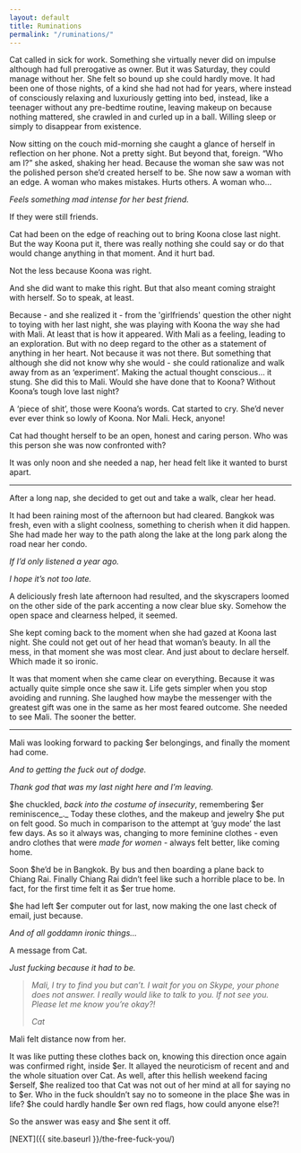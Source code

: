 ```yaml
---
layout: default
title: Ruminations
permalink: "/ruminations/"
---
```

<!-- wp:paragraph -->

Cat called in sick for work. Something she virtually never did on impulse although had full prerogative as owner. But it was Saturday, they could manage without her. She felt so bound up she could hardly move. It had been one of those nights, of a kind she had not had for years, where instead of consciously relaxing and luxuriously getting into bed, instead, like a teenager without any pre-bedtime routine, leaving makeup on because nothing mattered, she crawled in and curled up in a ball. Willing sleep or simply to disappear from existence.

<!-- /wp:paragraph -->

<!-- wp:paragraph -->

Now sitting on the couch mid-morning she caught a glance of herself in reflection on her phone. Not a pretty sight. But beyond that, foreign. “Who am I?” she asked, shaking her head. Because the woman she saw was not the polished person she’d created herself to be. She now saw a woman with an edge. A woman who makes mistakes. Hurts others. A woman who…&nbsp;

<!-- /wp:paragraph -->

<!-- wp:paragraph -->

_Feels something mad intense for her best friend.&nbsp;_

<!-- /wp:paragraph -->

<!-- wp:paragraph -->

If they were still friends.&nbsp;

<!-- /wp:paragraph -->

<!-- wp:paragraph -->

Cat had been on the edge of reaching out to bring Koona close last night. But the way Koona put it, there was really nothing she could say or do that would change anything in that moment. And it hurt bad.&nbsp;

<!-- /wp:paragraph -->

<!-- wp:paragraph -->

Not the less because Koona was right.&nbsp;

<!-- /wp:paragraph -->

<!-- wp:paragraph -->

And she did want to make this right. But that also meant coming straight with herself. So to speak, at least.

<!-- /wp:paragraph -->

<!-- wp:paragraph -->

Because - and she realized it - from the 'girlfriends' question the other night to toying with her last night, she was playing with Koona the way she had with Mali. At least that is how it appeared. With Mali as a feeling, leading to an exploration. But with no deep regard to the other as a statement of anything in her heart. Not because it was not there. But something that although she did not know why she would - she could rationalize and walk away from as an ‘experiment’. Making the actual thought conscious… it stung. She did this to Mali. Would she have done that to Koona? Without Koona’s tough love last night?&nbsp;

<!-- /wp:paragraph -->

<!-- wp:paragraph -->

A ‘piece of shit’, those were Koona’s words. Cat started to cry. She’d never ever ever think so lowly of Koona. Nor Mali. Heck, anyone!

<!-- /wp:paragraph -->

<!-- wp:paragraph -->

Cat had thought herself to be an open, honest and caring person. Who was this person she was now confronted with?

<!-- /wp:paragraph -->

<!-- wp:paragraph -->

It was only noon and she needed a nap, her head felt like it wanted to burst apart.

<!-- /wp:paragraph -->

<!-- wp:separator -->

* * *
<!-- /wp:separator -->

<!-- wp:paragraph -->

After a long nap, she decided to get out and take a walk, clear her head.&nbsp;

<!-- /wp:paragraph -->

<!-- wp:paragraph -->

It had been raining most of the afternoon but had cleared. Bangkok was fresh, even with a slight coolness, something to cherish when it did happen. She had made her way to the path along the lake at the long park along the road near her condo.&nbsp;

<!-- /wp:paragraph -->

<!-- wp:paragraph -->

_If I’d only listened a year ago.&nbsp;_

<!-- /wp:paragraph -->

<!-- wp:paragraph -->

_I hope it’s not too late._

<!-- /wp:paragraph -->

<!-- wp:paragraph -->

A deliciously fresh late afternoon had resulted, and the skyscrapers loomed on the other side of the park accenting a now clear blue sky. Somehow the open space and clearness helped, it seemed.

<!-- /wp:paragraph -->

<!-- wp:paragraph -->

She kept coming back to the moment when she had gazed at Koona last night. She could not get out of her head that woman’s beauty. In all the mess, in that moment she was most clear. And just about to declare herself. Which made it so ironic.

<!-- /wp:paragraph -->

<!-- wp:paragraph -->

It was that moment when she came clear on everything. Because it was actually quite simple once she saw it. Life gets simpler when you stop avoiding and running. She laughed how maybe the messenger with the greatest gift was one in the same as her most feared outcome. She needed to see Mali. The sooner the better.

<!-- /wp:paragraph -->

<!-- wp:separator -->

* * *
<!-- /wp:separator -->

<!-- wp:paragraph -->

Mali was looking forward to packing $er belongings, and finally the moment had come.&nbsp;

<!-- /wp:paragraph -->

<!-- wp:paragraph -->

_And to getting the fuck out of dodge._

<!-- /wp:paragraph -->

<!-- wp:paragraph -->

_Thank god that was my last night here and I’m leaving.&nbsp;_

<!-- /wp:paragraph -->

<!-- wp:paragraph -->

$he chuckled, _back into the costume of insecurity_, remembering $er reminiscence_._ Today these clothes, and the makeup and jewelry $he put on felt good. So much in comparison to the attempt at ‘guy mode’ the last few days. As so it always was, changing to more feminine clothes - even andro clothes that were _made for women -_ always felt better, like coming home.&nbsp;

<!-- /wp:paragraph -->

<!-- wp:paragraph -->

Soon $he’d be in Bangkok. By bus and then boarding a plane back to Chiang Rai. Finally Chiang Rai didn’t feel like such a horrible place to be. In fact, for the first time felt it as $er true home.&nbsp;

<!-- /wp:paragraph -->

<!-- wp:paragraph -->

$he had left $er computer out for last, now making the one last check of email, just because.&nbsp;

<!-- /wp:paragraph -->

<!-- wp:paragraph -->

_And of all goddamn ironic things…_

<!-- /wp:paragraph -->

<!-- wp:paragraph -->

A message from Cat.&nbsp;

<!-- /wp:paragraph -->

<!-- wp:paragraph -->

_Just fucking because it had to be._

<!-- /wp:paragraph -->

<!-- wp:quote -->

> _Mali, I try to find you but can’t. I wait for you on Skype, your phone does not answer. I really would like to talk to you. If not see you. Please let me know you’re okay?!_
> 
> _Cat_

<!-- /wp:quote -->

<!-- wp:paragraph -->

Mali felt distance now from her.&nbsp;

<!-- /wp:paragraph -->

<!-- wp:paragraph -->

It was like putting these clothes back on, knowing this direction once again was confirmed right, inside $er. It allayed the neuroticism of recent and and the whole situation over Cat. As well, after this hellish weekend facing $erself, $he realized too that Cat was not out of her mind at all for saying no to $er. Who in the fuck shouldn’t say no to someone in the place $he was in life? $he could hardly handle $er own red flags, how could anyone else?!

<!-- /wp:paragraph -->

<!-- wp:paragraph -->

So the answer was easy and $he sent it off.

<!-- /wp:paragraph -->

<!-- wp:paragraph -->

[NEXT]({{ site.baseurl }}/the-free-fuck-you/)

<!-- /wp:paragraph -->

